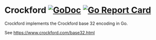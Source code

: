 # Crockford [![GoDoc](https://godoc.org/github.com/carlmjohnson/crockford?status.svg)](https://godoc.org/github.com/carlmjohnson/crockford) [![Go Report Card](https://goreportcard.com/badge/github.com/carlmjohnson/crockford)](https://goreportcard.com/report/github.com/carlmjohnson/crockford)

Crockford implements the Crockford base 32 encoding in Go.

See https://www.crockford.com/base32.html

